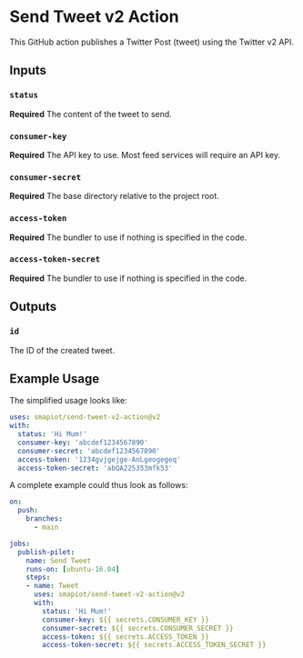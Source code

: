 # Send Tweet v2 Action

This GitHub action publishes a Twitter Post (tweet) using the Twitter v2 API.

## Inputs

### `status`

**Required** The content of the tweet to send.

### `consumer-key`

**Required** The API key to use. Most feed services will require an API key.

### `consumer-secret`

**Required** The base directory relative to the project root.

### `access-token`

**Required** The bundler to use if nothing is specified in the code.

### `access-token-secret`

**Required** The bundler to use if nothing is specified in the code.

## Outputs

### `id`

The ID of the created tweet.

## Example Usage

The simplified usage looks like:

```yaml
uses: smapiot/send-tweet-v2-action@v2
with:
  status: 'Hi Mum!'
  consumer-key: 'abcdef1234567890'
  consumer-secret: 'abcdef1234567890'
  access-token: '1234gvjgejge-AnLgeogegeq'
  access-token-secret: 'abQA225353mfk53'
```

A complete example could thus look as follows:

```yaml
on:
  push:
    branches:
      - main

jobs:
  publish-pilet:
    name: Send Tweet
    runs-on: [ubuntu-16.04]
    steps:
    - name: Tweet
      uses: smapiot/send-tweet-v2-action@v2
      with:
        status: 'Hi Mum!'
        consumer-key: ${{ secrets.CONSUMER_KEY }}
        consumer-secret: ${{ secrets.CONSUMER_SECRET }}
        access-token: ${{ secrets.ACCESS_TOKEN }}
        access-token-secret: ${{ secrets.ACCESS_TOKEN_SECRET }}
```
